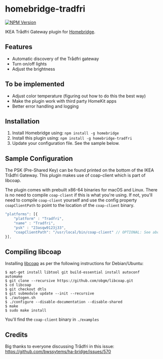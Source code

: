 # homebridge-tradfri
[![NPM Version](https://img.shields.io/npm/v/homebridge-tradfri.svg)](https://www.npmjs.com/package/homebridge-tradfri)

IKEA Trådfri Gateway plugin for [Homebridge](https://github.com/nfarina/homebridge).

## Features
- Automatic discovery of the Trådfri gateway
- Turn on/off lights
- Adjust the brightness

## To be implemented
- Adjust color temperature (figuring out how to do this the best way)
- Make the plugin work with third party HomeKit apps
- Better error handling and logging

## Installation

1. Install Homebridge using: `npm install -g homebridge`
2. Install this plugin using: `npm install -g homebridge-tradfri`
3. Update your configuration file. See the sample below.

## Sample Configuration

The PSK (Pre-Shared Key) can be found printed on the bottom of the IKEA Trådfri Gateway.
This plugin makes use of coap-client which is part of libcoap. 

The plugin comes with prebuilt x86-64 binaries for macOS and Linux. There is no need to compile ```coap-client``` if this is what you're using. If not, you'll need to compile ```coap-client``` yourself and use the config property ```coapClientPath``` to point to the location of the ```coap-client``` binary.
```js
"platforms": [{
    "platform" : "Tradfri",
    "name" : "Tradfri",
    "psk" : "23asqw9123j33",
    "coapClientPath": "/usr/local/bin/coap-client" // OPTIONAL: See above
}],
```

## Compiling libcoap
Installing [libcoap](https://github.com/obgm/libcoap) as per the following instructions for Debian/Ubuntu:
```shell
$ apt-get install libtool git build-essential install autoconf automake
$ git clone --recursive https://github.com/obgm/libcoap.git
$ cd libcoap
$ git checkout dtls
$ git submodule update --init --recursive
$ ./autogen.sh
$ ./configure --disable-documentation --disable-shared
$ make
$ sudo make install
```

You'll find the ```coap-client``` binary in ```./examples```

## Credits
Big thanks to everyone discussing Trådfri in this issue: https://github.com/bwssytems/ha-bridge/issues/570
